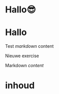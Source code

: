 # Hallo😎
# Hallo
Test *markdown* content

Nieuwe exercise

<ShortExercise id="6113ZQ9oHiIvWmVs7xZD" title="test">
  
  Markdown *content*
  
  # inhoud
  
</ShortExercise>
